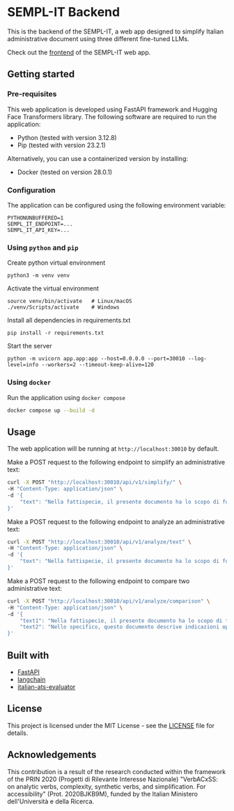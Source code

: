# SEMPL-IT Backend
This is the backend of the SEMPL-IT, a web app designed to simplify Italian administrative document using three different fine-tuned LLMs.

Check out the [frontend](https://github.com/VerbACxSS/semp-it-frontend) of the SEMPL-IT web app.

## Getting started
### Pre-requisites
This web application is developed using FastAPI framework and Hugging Face Transformers library. The following software are required to run the application:
* Python (tested with version 3.12.8)
* Pip (tested with version 23.2.1)

Alternatively, you can use a containerized version by installing:
* Docker (tested on version 28.0.1)

### Configuration
The application can be configured using the following environment variable:
```
PYTHONUNBUFFERED=1
SEMPL_IT_ENDPOINT=...
SEMPL_IT_API_KEY=...
```

### Using `python` and `pip`
Create python virtual environment
```shell
python3 -m venv venv
```
Activate the virtual environment
```shell
source venv/bin/activate   # Linux/macOS
./venv/Scripts/activate    # Windows
```
Install all dependencies in requirements.txt
```shell
pip install -r requirements.txt
```
Start the server
```shell
python -m uvicorn app.app:app --host=0.0.0.0 --port=30010 --log-level=info --workers=2 --timeout-keep-alive=120
```

### Using `docker`
Run the application using `docker compose`
```sh
docker compose up --build -d
```

## Usage
The web application will be running at `http://localhost:30010` by default. 

Make a POST request to the following endpoint to simplify an administrative text:
```sh
curl -X POST "http://localhost:30010/api/v1/simplify/" \
-H "Content-Type: application/json" \
-d '{
    "text": "Nella fattispecie, il presente documento ha lo scopo di fornire indicazioni operative per la gestione del personale."
}'
```

Make a POST request to the following endpoint to analyze an administrative text:
```sh
curl -X POST "http://localhost:30010/api/v1/analyze/text" \
-H "Content-Type: application/json" \
-d '{
    "text": "Nella fattispecie, il presente documento ha lo scopo di fornire indicazioni operative per la gestione del personale."
}'
```

Make a POST request to the following endpoint to compare two administrative text:
```sh
curl -X POST "http://localhost:30010/api/v1/analyze/comparison" \
-H "Content-Type: application/json" \
-d '{
    "text1": "Nella fattispecie, il presente documento ha lo scopo di fornire indicazioni operative per la gestione del personale.",
    "text2": "Nello specifico, questo documento descrive indicazioni operative per la gestione del personale."
}'
```

## Built with
* [FastAPI](https://fastapi.tiangolo)
* [langchain](https://www.langchain.com)
* [italian-ats-evaluator](https://pypi.org/project/italian-ats-evaluator/)

## License
This project is licensed under the MIT License - see the [LICENSE](LICENSE) file for details.

## Acknowledgements
This contribution is a result of the research conducted within the framework of the PRIN 2020 (Progetti di Rilevante Interesse Nazionale) "VerbACxSS: on analytic verbs, complexity, synthetic verbs, and simplification. For accessibility" (Prot. 2020BJKB9M), funded by the Italian Ministero dell'Università e della Ricerca.